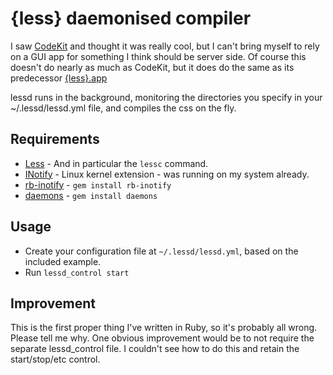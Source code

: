 {less} daemonised compiler
==========================

I saw [CodeKit](http://incident57.com/codekit/) and thought it was really cool, but I can't bring myself to rely on a GUI app for something I think should be server side. Of course this doesn't do nearly as much as CodeKit, but it does do the same as its predecessor [{less}.app](http://incident57.com/less/)

lessd runs in the background, monitoring the directories you specify in your ~/.lessd/lessd.yml file, and compiles the css on the fly.

Requirements
------------

- [Less](http://lesscss.org/) - And in particular the `lessc` command.
- [INotify](http://en.wikipedia.org/wiki/Inotify) - Linux kernel extension - was running on my system already.
- [rb-inotify](https://rubygems.org/gems/rb-inotify) - `gem install rb-inotify`
- [daemons](http://raa.ruby-lang.org/project/daemons/) - `gem install daemons`

Usage
-----

- Create your configuration file at `~/.lessd/lessd.yml`, based on the included example.
- Run `lessd_control start`

Improvement
-----------

This is the first proper thing I've written in Ruby, so it's probably all wrong. Please tell me why. One obvious improvement would be to not require the separate lessd_control file. I couldn't see how to do this and retain the start/stop/etc control.